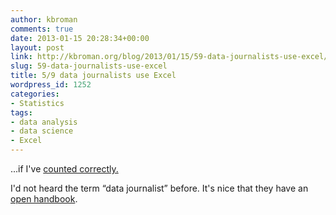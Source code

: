 ```yaml
---
author: kbroman
comments: true
date: 2013-01-15 20:28:34+00:00
layout: post
link: http://kbroman.org/blog/2013/01/15/59-data-journalists-use-excel/
slug: 59-data-journalists-use-excel
title: 5/9 data journalists use Excel
wordpress_id: 1252
categories:
- Statistics
tags:
- data analysis
- data science
- Excel
---
```


...if I've [counted correctly.](http://datajournalismhandbook.org/1.0/en/understanding_data_6.html)

I'd not heard the term “data journalist” before. It's nice that they have an [open handbook](http://datajournalismhandbook.org/1.0/en/index.html).
